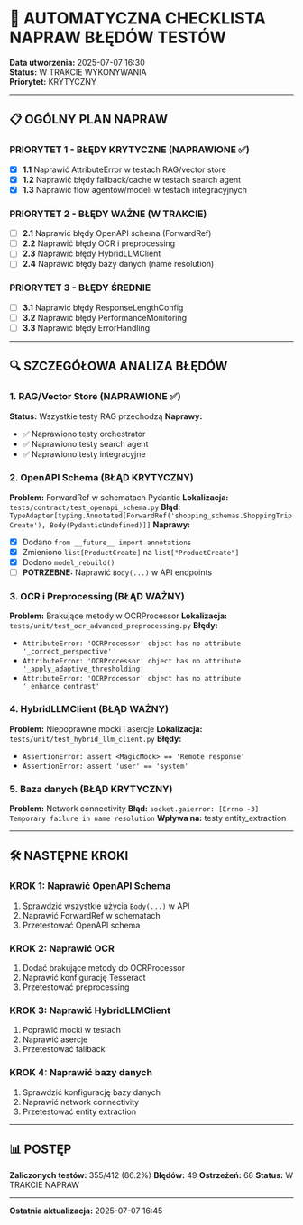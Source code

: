 # 🔧 AUTOMATYCZNA CHECKLISTA NAPRAW BŁĘDÓW TESTÓW

**Data utworzenia:** 2025-07-07 16:30  
**Status:** W TRAKCIE WYKONYWANIA  
**Priorytet:** KRYTYCZNY

---

## 📋 OGÓLNY PLAN NAPRAW

### **PRIORYTET 1 - BŁĘDY KRYTYCZNE (NAPRAWIONE ✅)**
- [x] **1.1** Naprawić AttributeError w testach RAG/vector store
- [x] **1.2** Naprawić błędy fallback/cache w testach search agent
- [x] **1.3** Naprawić flow agentów/modeli w testach integracyjnych

### **PRIORYTET 2 - BŁĘDY WAŻNE (W TRAKCIE)**
- [ ] **2.1** Naprawić błędy OpenAPI schema (ForwardRef)
- [ ] **2.2** Naprawić błędy OCR i preprocessing
- [ ] **2.3** Naprawić błędy HybridLLMClient
- [ ] **2.4** Naprawić błędy bazy danych (name resolution)

### **PRIORYTET 3 - BŁĘDY ŚREDNIE**
- [ ] **3.1** Naprawić błędy ResponseLengthConfig
- [ ] **3.2** Naprawić błędy PerformanceMonitoring
- [ ] **3.3** Naprawić błędy ErrorHandling

---

## 🔍 SZCZEGÓŁOWA ANALIZA BŁĘDÓW

### **1. RAG/Vector Store (NAPRAWIONE ✅)**
**Status:** Wszystkie testy RAG przechodzą
**Naprawy:** 
- ✅ Naprawiono testy orchestrator
- ✅ Naprawiono testy search agent
- ✅ Naprawiono testy integracyjne

### **2. OpenAPI Schema (BŁĄD KRYTYCZNY)**
**Problem:** ForwardRef w schematach Pydantic
**Lokalizacja:** `tests/contract/test_openapi_schema.py`
**Błąd:** `TypeAdapter[typing.Annotated[ForwardRef('shopping_schemas.ShoppingTripCreate'), Body(PydanticUndefined)]]`
**Naprawy:**
- [x] Dodano `from __future__ import annotations`
- [x] Zmieniono `list[ProductCreate]` na `list["ProductCreate"]`
- [x] Dodano `model_rebuild()`
- [ ] **POTRZEBNE:** Naprawić `Body(...)` w API endpoints

### **3. OCR i Preprocessing (BŁĄD WAŻNY)**
**Problem:** Brakujące metody w OCRProcessor
**Lokalizacja:** `tests/unit/test_ocr_advanced_preprocessing.py`
**Błędy:**
- `AttributeError: 'OCRProcessor' object has no attribute '_correct_perspective'`
- `AttributeError: 'OCRProcessor' object has no attribute '_apply_adaptive_thresholding'`
- `AttributeError: 'OCRProcessor' object has no attribute '_enhance_contrast'`

### **4. HybridLLMClient (BŁĄD WAŻNY)**
**Problem:** Niepoprawne mocki i asercje
**Lokalizacja:** `tests/unit/test_hybrid_llm_client.py`
**Błędy:**
- `AssertionError: assert <MagicMock> == 'Remote response'`
- `AssertionError: assert 'user' == 'system'`

### **5. Baza danych (BŁĄD KRYTYCZNY)**
**Problem:** Network connectivity
**Błąd:** `socket.gaierror: [Errno -3] Temporary failure in name resolution`
**Wpływa na:** testy entity_extraction

---

## 🛠️ NASTĘPNE KROKI

### **KROK 1: Naprawić OpenAPI Schema**
1. Sprawdzić wszystkie użycia `Body(...)` w API
2. Naprawić ForwardRef w schematach
3. Przetestować OpenAPI schema

### **KROK 2: Naprawić OCR**
1. Dodać brakujące metody do OCRProcessor
2. Naprawić konfigurację Tesseract
3. Przetestować preprocessing

### **KROK 3: Naprawić HybridLLMClient**
1. Poprawić mocki w testach
2. Naprawić asercje
3. Przetestować fallback

### **KROK 4: Naprawić bazy danych**
1. Sprawdzić konfigurację bazy danych
2. Naprawić network connectivity
3. Przetestować entity extraction

---

## 📊 POSTĘP

**Zaliczonych testów:** 355/412 (86.2%)
**Błędów:** 49
**Ostrzeżeń:** 68
**Status:** W TRAKCIE NAPRAW

---

**Ostatnia aktualizacja:** 2025-07-07 16:45 